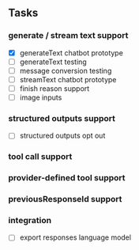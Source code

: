 ## Tasks

### generate / stream text support

- [x] generateText chatbot prototype
- [ ] generateText testing
- [ ] message conversion testing
- [ ] streamText chatbot prototype
- [ ] finish reason support
- [ ] image inputs

### structured outputs support

- [ ] structured outputs opt out

### tool call support

### provider-defined tool support

### previousResponseId support

### integration

- [ ] export responses language model
